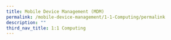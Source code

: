 ```yaml
---
title: Mobile Device Management (MDM)
permalink: /mobile-device-management/1-1-Computing/permalink
description: ""
third_nav_title: 1:1 Computing
---
```

